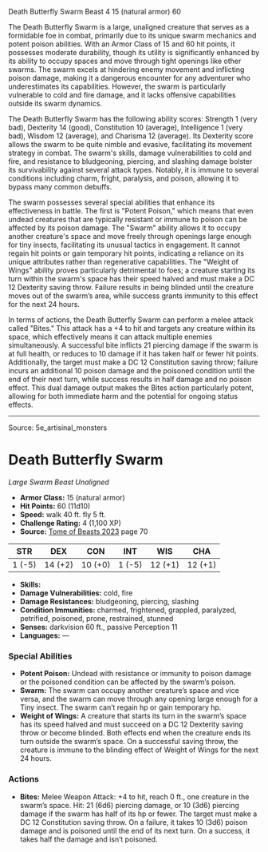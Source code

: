 <MonsterName/>Death Butterfly Swarm</MonsterName>
<CreatureType/>Beast</CreatureType>
<CR/>4</CR>
<AC/>15 (natural armor)</AC>
<HP/>60</HP>
<summary>The Death Butterfly Swarm is a large, unaligned creature that serves as a formidable foe in combat, primarily due to its unique swarm mechanics and potent poison abilities. With an Armor Class of 15 and 60 hit points, it possesses moderate durability, though its utility is significantly enhanced by its ability to occupy spaces and move through tight openings like other swarms. The swarm excels at hindering enemy movement and inflicting poison damage, making it a dangerous encounter for any adventurer who underestimates its capabilities. However, the swarm is particularly vulnerable to cold and fire damage, and it lacks offensive capabilities outside its swarm dynamics.</summary>

<detail>

The Death Butterfly Swarm has the following ability scores: Strength 1 (very bad), Dexterity 14 (good), Constitution 10 (average), Intelligence 1 (very bad), Wisdom 12 (average), and Charisma 12 (average). Its Dexterity score allows the swarm to be quite nimble and evasive, facilitating its movement strategy in combat. The swarm's skills, damage vulnerabilities to cold and fire, and resistance to bludgeoning, piercing, and slashing damage bolster its survivability against several attack types. Notably, it is immune to several conditions including charm, fright, paralysis, and poison, allowing it to bypass many common debuffs.

The swarm possesses several special abilities that enhance its effectiveness in battle. The first is "Potent Poison," which means that even undead creatures that are typically resistant or immune to poison can be affected by its poison damage. The "Swarm" ability allows it to occupy another creature's space and move freely through openings large enough for tiny insects, facilitating its unusual tactics in engagement. It cannot regain hit points or gain temporary hit points, indicating a reliance on its unique attributes rather than regenerative capabilities. The "Weight of Wings" ability proves particularly detrimental to foes; a creature starting its turn within the swarm's space has their speed halved and must make a DC 12 Dexterity saving throw. Failure results in being blinded until the creature moves out of the swarm’s area, while success grants immunity to this effect for the next 24 hours.

In terms of actions, the Death Butterfly Swarm can perform a melee attack called "Bites." This attack has a +4 to hit and targets any creature within its space, which effectively means it can attack multiple enemies simultaneously. A successful bite inflicts 21 piercing damage if the swarm is at full health, or reduces to 10 damage if it has taken half or fewer hit points. Additionally, the target must make a DC 12 Constitution saving throw; failure incurs an additional 10 poison damage and the poisoned condition until the end of their next turn, while success results in half damage and no poison effect. This dual damage output makes the Bites action particularly potent, allowing for both immediate harm and the potential for ongoing status effects.</detail>



---

Source: 5e_artisinal_monsters

# Death Butterfly Swarm

*Large* *Swarm* *Beast* *Unaligned*

- **Armor Class:** 15 (natural armor)
- **Hit Points:** 60 (11d10)
- **Speed:** walk 40 ft. fly 5 ft.
- **Challenge Rating:** 4 (1,100 XP)
- **Source:** [Tome of Beasts 2023](https://koboldpress.com/kpstore/product/tome-of-beasts-1-2023-edition/) page 70

| STR | DEX | CON | INT | WIS | CHA |
| --- | --- | --- | --- | --- | --- |
| 1 (-5) | 14 (+2) | 10 (+0) | 1 (-5) | 12 (+1) | 12 (+1) |

- **Skills:** 
- **Damage Vulnerabilities:** cold, fire
- **Damage Resistances:** bludgeoning, piercing, slashing
- **Condition Immunities:** charmed, frightened, grappled, paralyzed, petrified, poisoned, prone, restrained, stunned
- **Senses:** darkvision 60 ft., passive Perception 11
- **Languages:** —

### Special Abilities

- **Potent Poison:** Undead with resistance or immunity to poison damage or the poisoned condition can be affected by the swarm’s poison.
- **Swarm:** The swarm can occupy another creature’s space and vice versa, and the swarm can move through any opening large enough for a Tiny insect. The swarm can’t regain hp or gain temporary hp.
- **Weight of Wings:** A creature that starts its turn in the swarm’s space has its speed halved and must succeed on a DC 12 Dexterity saving throw or become blinded. Both effects end when the creature ends its turn outside the swarm’s space. On a successful saving throw, the creature is immune to the blinding effect of Weight of Wings for the next 24 hours.

### Actions

- **Bites:** Melee Weapon Attack: +4 to hit, reach 0 ft., one creature in the swarm’s space. Hit: 21 (6d6) piercing damage, or 10 (3d6) piercing damage if the swarm has half of its hp or fewer. The target must make a DC 12 Constitution saving throw. On a failure, it takes 10 (3d6) poison damage and is poisoned until the end of its next turn. On a success, it takes half the damage and isn’t poisoned.


